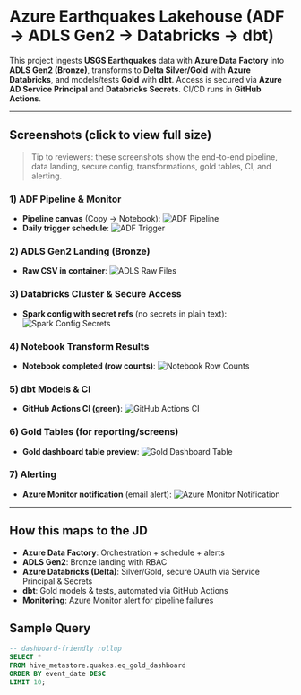 # Azure Earthquakes Lakehouse (ADF → ADLS Gen2 → Databricks → dbt)

This project ingests **USGS Earthquakes** data with **Azure Data Factory** into **ADLS Gen2 (Bronze)**, transforms to **Delta Silver/Gold** with **Azure Databricks**, and models/tests **Gold** with **dbt**. Access is secured via **Azure AD Service Principal** and **Databricks Secrets**. CI/CD runs in **GitHub Actions**.

---

## Screenshots (click to view full size)

> Tip to reviewers: these screenshots show the end-to-end pipeline, data landing, secure config, transformations, gold tables, CI, and alerting.

### 1) ADF Pipeline & Monitor
- **Pipeline canvas** (Copy → Notebook):
  ![ADF Pipeline](./images/image:%20succeeded-pipeline.png)
- **Daily trigger schedule**:
  ![ADF Trigger](./images/image:trigger.png)

### 2) ADLS Gen2 Landing (Bronze)
- **Raw CSV in container**:
  ![ADLS Raw Files](./images/adls-raw-folder.png)

### 3) Databricks Cluster & Secure Access
- **Spark config with secret refs** (no secrets in plain text):
  ![Spark Config Secrets](./images/image:spark-config.png)

### 4) Notebook Transform Results
- **Notebook completed (row counts)**:
  ![Notebook Row Counts](./images/image:databricks-notebook-results.png)

### 5) dbt Models & CI
- **GitHub Actions CI (green)**:
  ![GitHub Actions CI](./images/image:dbt-github.png)

### 6) Gold Tables (for reporting/screens)
- **Gold dashboard table preview**:
  ![Gold Dashboard Table](./images/image:gold-table.png)

### 7) Alerting
- **Azure Monitor notification** (email alert):
  ![Azure Monitor Notification](./images/image:notifications.png)

---

## How this maps to the JD
- **Azure Data Factory**: Orchestration + schedule + alerts  
- **ADLS Gen2**: Bronze landing with RBAC  
- **Azure Databricks (Delta)**: Silver/Gold, secure OAuth via Service Principal & Secrets  
- **dbt**: Gold models & tests, automated via GitHub Actions  
- **Monitoring**: Azure Monitor alert for pipeline failures

## Sample Query

```sql
-- dashboard-friendly rollup
SELECT * 
FROM hive_metastore.quakes.eq_gold_dashboard
ORDER BY event_date DESC
LIMIT 10;
```